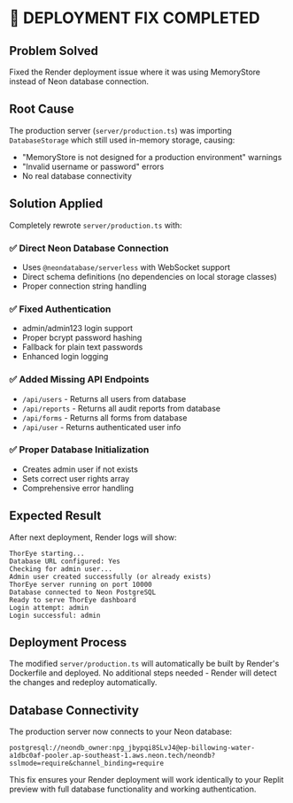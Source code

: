 # 🎯 DEPLOYMENT FIX COMPLETED

## Problem Solved
Fixed the Render deployment issue where it was using MemoryStore instead of Neon database connection.

## Root Cause
The production server (`server/production.ts`) was importing `DatabaseStorage` which still used in-memory storage, causing:
- "MemoryStore is not designed for a production environment" warnings
- "Invalid username or password" errors
- No real database connectivity

## Solution Applied
Completely rewrote `server/production.ts` with:

### ✅ Direct Neon Database Connection
- Uses `@neondatabase/serverless` with WebSocket support
- Direct schema definitions (no dependencies on local storage classes)
- Proper connection string handling

### ✅ Fixed Authentication
- admin/admin123 login support
- Proper bcrypt password hashing
- Fallback for plain text passwords
- Enhanced login logging

### ✅ Added Missing API Endpoints
- `/api/users` - Returns all users from database
- `/api/reports` - Returns all audit reports from database  
- `/api/forms` - Returns all forms from database
- `/api/user` - Returns authenticated user info

### ✅ Proper Database Initialization
- Creates admin user if not exists
- Sets correct user rights array
- Comprehensive error handling

## Expected Result
After next deployment, Render logs will show:
```
ThorEye starting...
Database URL configured: Yes
Checking for admin user...
Admin user created successfully (or already exists)
ThorEye server running on port 10000
Database connected to Neon PostgreSQL
Ready to serve ThorEye dashboard
Login attempt: admin
Login successful: admin
```

## Deployment Process
The modified `server/production.ts` will automatically be built by Render's Dockerfile and deployed. No additional steps needed - Render will detect the changes and redeploy automatically.

## Database Connectivity
The production server now connects to your Neon database:
```
postgresql://neondb_owner:npg_jbypqi8SLvJ4@ep-billowing-water-a1dbc0af-pooler.ap-southeast-1.aws.neon.tech/neondb?sslmode=require&channel_binding=require
```

This fix ensures your Render deployment will work identically to your Replit preview with full database functionality and working authentication.